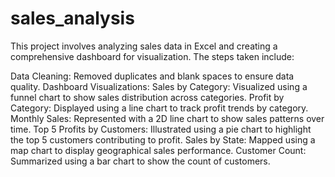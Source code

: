 # sales_analysis

This project involves analyzing sales data in Excel and creating a comprehensive dashboard for visualization. The steps taken include:

Data Cleaning: Removed duplicates and blank spaces to ensure data quality.
Dashboard Visualizations:
Sales by Category: Visualized using a funnel chart to show sales distribution across categories.
Profit by Category: Displayed using a line chart to track profit trends by category.
Monthly Sales: Represented with a 2D line chart to show sales patterns over time.
Top 5 Profits by Customers: Illustrated using a pie chart to highlight the top 5 customers contributing to profit.
Sales by State: Mapped using a map chart to display geographical sales performance.
Customer Count: Summarized using a bar chart to show the count of customers.
